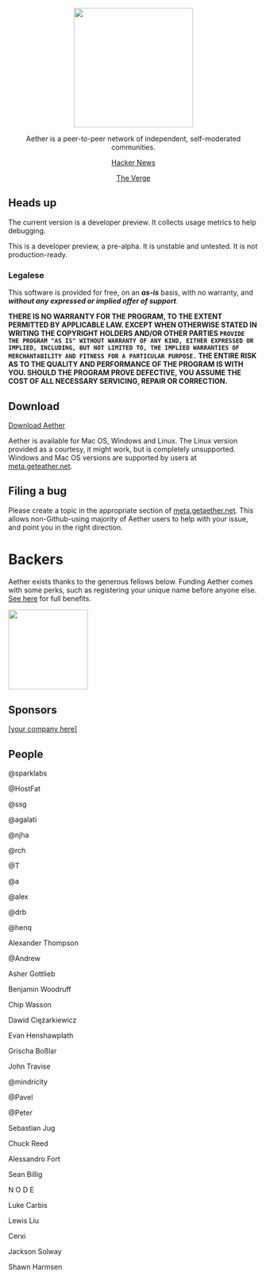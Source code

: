 <p align="center">
<a href="https://getaether.net/">
	<img src="https://getaether.net/images/Logo-v3-light-bg.png" width="240">
</a>
</p>
<p align="center">
Aether is a peer-to-peer network of independent, self-moderated communities. 
</p>
<p align="center">
<a href="https://news.ycombinator.com/item?id=18370208">Hacker News</a>
</p>
<p align="center">
<a href="http://www.theverge.com/2013/11/27/5150758/aether-aims-to-be-a-reddit-for-the-privacy-conscious">The Verge</a>
</p>

## Heads up

The current version is a developer preview. It collects usage metrics to help debugging. 

This is a developer preview, a pre-alpha. It is unstable and untested. It is not production-ready.

### Legalese 

This software is provided for free, on an ***as-is*** basis, with no warranty, and ***without any expressed or implied offer of support***. 

**THERE IS NO WARRANTY FOR THE PROGRAM, TO THE EXTENT PERMITTED BY
APPLICABLE LAW.  EXCEPT WHEN OTHERWISE STATED IN WRITING THE COPYRIGHT
HOLDERS AND/OR OTHER PARTIES ```PROVIDE THE PROGRAM "AS IS" WITHOUT WARRANTY
OF ANY KIND, EITHER EXPRESSED OR IMPLIED, INCLUDING, BUT NOT LIMITED TO,
THE IMPLIED WARRANTIES OF MERCHANTABILITY AND FITNESS FOR A PARTICULAR
PURPOSE.```  THE ENTIRE RISK AS TO THE QUALITY AND PERFORMANCE OF THE PROGRAM
IS WITH YOU.  SHOULD THE PROGRAM PROVE DEFECTIVE, YOU ASSUME THE COST OF
ALL NECESSARY SERVICING, REPAIR OR CORRECTION.**

## Download 
[Download Aether](https://getaether.net)

Aether is available for Mac OS, Windows and Linux. The Linux version provided as a courtesy, it might work, but is completely unsupported. Windows and Mac OS versions are supported by users at [meta.geteather.net](https://meta.getaether.net/c/support). 

## Filing a bug

Please create a topic in the appropriate section of [meta.getaether.net](https://meta.getaether.net). This allows non-Github-using majority of Aether users to help with your issue, and point you in the right direction.

# Backers

Aether exists thanks to the generous fellows below. Funding Aether comes with some perks, such as registering your unique name before anyone else. [See here](https://getaether.net/supporterbenefits) for full benefits. 

<a href="https://www.patreon.com/nehbit">
	<img src="https://c5.patreon.com/external/logo/become_a_patron_button@2x.png" width="160">
</a>

## Sponsors

[[your company here]](https://www.patreon.com/bePatron?u=11407204)

## People 

@sparklabs

@HostFat

@ssg

@agalati

@njha

@rch

@T

@a

@alex

@drb

@henq

Alexander Thompson

@Andrew

Asher Gottlieb

Benjamin Woodruff

Chip Wasson

Dawid Ciężarkiewicz

Evan Henshawplath

Grischa Boßlar

John Travise

@mindricity

@Pavel

@Peter

Sebastian Jug

Chuck Reed

Alessandro Fort 

Sean Billig

N O D E

Luke Carbis

Lewis Liu

Cerxi

Jackson Solway

Shawn Harmsen